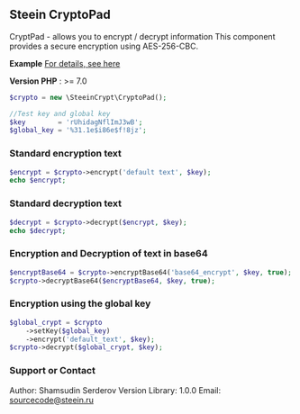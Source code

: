 ## Steein CryptoPad

CryptPad - allows you to encrypt / decrypt information
This component provides a secure encryption using AES-256-CBC.


**Example**
[For details, see here](https://steeinsource.github.io/CryptoPad/)

**Version PHP** : >= 7.0 

```php
$crypto = new \SteeinCrypt\CryptoPad();

//Test key and global key
$key        = 'rUhidagNflImJ3wB';
$global_key = '%31.1e$i86e$f!8jz';

```
### Standard encryption text
```php
$encrypt = $crypto->encrypt('default text', $key);
echo $encrypt;
```

### Standard decryption text
```php
$decrypt = $crypto->decrypt($encrypt, $key);
echo $decrypt;
```

### Encryption and Decryption of text in base64
```php
$encryptBase64 = $crypto->encryptBase64('base64_encrypt', $key, true);
$crypto->decryptBase64($encryptBase64, $key, true);
```

### Encryption using the global key

```php
$global_crypt = $crypto
    ->setKey($global_key)
    ->encrypt('default_text', $key);
$crypto->decrypt($global_crypt, $key);
```



### Support or Contact

Author: Shamsudin Serderov
Version Library: 1.0.0
Email: sourcecode@steein.ru
